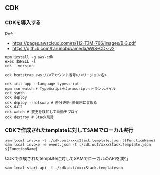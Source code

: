 ## CDK

### CDKを導入する

Ref:
- https://pages.awscloud.com/rs/112-TZM-766/images/B-3.pdf
- https://github.com/harunobukameda/AWS-CDK-v2

```
npm install -g aws-cdk
exec $SHELL -l
cdk --version

cdk bootstrap aws://<アカウント番号>/<リージョン名>

cdk init app --language typescript
npm run watch # TypeScriptをJavascriptへトランスパイル
cdk synth
cdk deploy
cdk deploy --hotswap # 差分更新-開発用に留める
cdk diff
cdk watch # 変更を検知して自動デプロイ
cdk destroy # Stack削除
```

### CDKで作成されたtemplateに対してSAMでローカル実行

```
sam local invoke -t ./cdk.out/xxxxStack.template.json ${FunctionName}
sam local invoke -e event.json -t ./cdk.out/xxxxStack.template.json ${FunctionName}
```

CDKで作成されたtemplateに対してSAMでローカルのAPIを実行

```
sam local start-api -t ./cdk.out/xxxxStack.templateson
```
